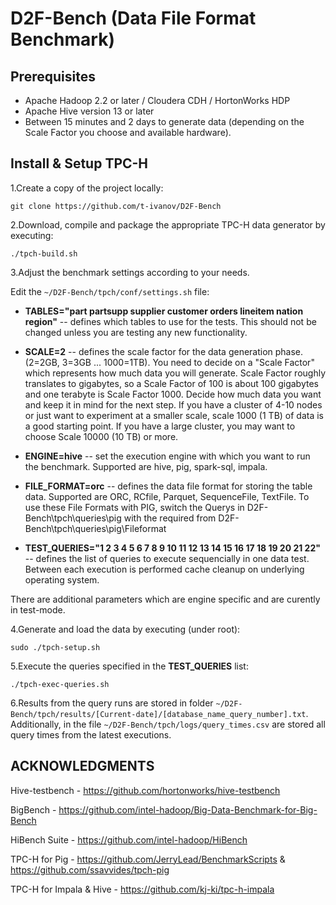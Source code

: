 # D2F-Bench (Data File Format Benchmark)

## Prerequisites

* Apache Hadoop 2.2 or later  / Cloudera CDH / HortonWorks HDP 
* Apache Hive version 13 or later
* Between 15 minutes and 2 days to generate data (depending on the Scale Factor you choose and available hardware).


## Install & Setup TPC-H

1.Create a copy of the project locally:

`git clone https://github.com/t-ivanov/D2F-Bench`

2.Download, compile and package the appropriate TPC-H data generator by executing:

`./tpch-build.sh`

3.Adjust the benchmark settings according to your needs.

Edit the `~/D2F-Bench/tpch/conf/settings.sh` file: 
* __TABLES="part partsupp supplier customer orders lineitem nation region"__ -- defines which tables to use for the tests. This should not be changed unless you are testing any new functionality.
* __SCALE=2__ -- defines the scale factor for the data generation phase. (2=2GB, 3=3GB ... 1000=1TB).
You need to decide on a "Scale Factor" which represents how much data you will generate. Scale Factor roughly translates to gigabytes, so a Scale Factor of 100 is about 100 gigabytes and one terabyte is Scale Factor 1000. Decide how much data you want and keep it in mind for the next step. If you have a cluster of 4-10 nodes or just want to experiment at a smaller scale, scale 1000 (1 TB) of data is a good starting point. If you have a large cluster, you may want to choose Scale 10000 (10 TB) or more.

* __ENGINE=hive__ -- set the execution engine with which you want to run the benchmark. Supported are hive, pig, spark-sql, impala.
* __FILE_FORMAT=orc__ -- defines the data file format for storing the table data. Supported are ORC, RCfile, Parquet, SequenceFile, TextFile. To use these File Formats with PIG, switch the Querys in D2F-Bench\tpch\queries\pig with the required from D2F-Bench\tpch\queries\pig\Fileformat
* __TEST_QUERIES="1 2 3 4 5 6 7 8 9 10 11 12 13 14 15 16 17 18 19 20 21 22"__ -- defines the list of queries to execute sequencially in one data test. Between each execution is performed cache cleanup on underlying operating system.

There are additional parameters which are engine specific and are curently in test-mode.

4.Generate and load the data by executing (under root):

`sudo ./tpch-setup.sh`

5.Execute the queries specified in the __TEST_QUERIES__ list:

`./tpch-exec-queries.sh`

6.Results from the query runs are stored in folder `~/D2F-Bench/tpch/results/[Current-date]/[database_name_query_number].txt`. Additionally, in the file `~/D2F-Bench/tpch/logs/query_times.csv` are stored all query times from the latest executions.

## ACKNOWLEDGMENTS
Hive-testbench - https://github.com/hortonworks/hive-testbench

BigBench - https://github.com/intel-hadoop/Big-Data-Benchmark-for-Big-Bench

HiBench Suite - https://github.com/intel-hadoop/HiBench

TPC-H for Pig - https://github.com/JerryLead/BenchmarkScripts & https://github.com/ssavvides/tpch-pig

TPC-H for Impala & Hive - https://github.com/kj-ki/tpc-h-impala
